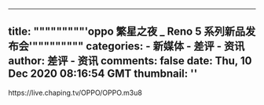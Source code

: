 
---
title: """""""""'oppo 繁星之夜 _ Reno 5 系列新品发布会'"""""""""
categories: 
    - 新媒体
    - 差评 - 资讯
author: 差评 - 资讯
comments: false
date: Thu, 10 Dec 2020 08:16:54 GMT
thumbnail: ''
---

<div>   
https://live.chaping.tv/OPPO/OPPO.m3u8  
</div>
            